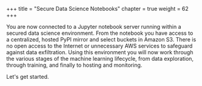 +++
title = "Secure Data Science Notebooks"
chapter = true
weight = 62
+++

You are now connected to a Jupyter notebook server running within a secured data science environment.  From the notebook you have access to a centralized, hosted PyPI mirror and select buckets in Amazon S3.  There is no open access to the Internet or unnecessary AWS services to safeguard against data exfiltration.  Using this environment you will now work through the various stages of the machine learning lifecycle, from data exploration, through training, and finally to hosting and monitoring.  

Let's get started.
